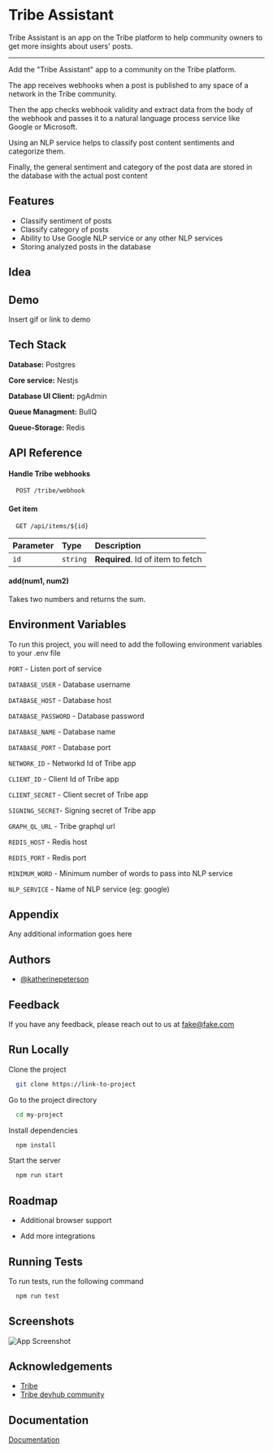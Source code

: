 
# Tribe Assistant

Tribe Assistant is an app on the Tribe platform to help community owners to get more insights about users' posts.


---

Add the "Tribe Assistant" app to a community on the Tribe platform.

The app receives webhooks when a post is published to any space of a network in the Tribe community.

Then the app checks webhook validity and extract data from the body of the webhook and passes it to a natural language process service like Google or Microsoft.

Using an NLP service helps to classify post content sentiments and categorize them.

Finally, the general sentiment and category of the post data are stored in the database with the actual post content

## Features

- Classify sentiment of posts
- Classify category of posts
- Ability to Use Google NLP service or any other NLP services
- Storing analyzed posts in the database


## Idea
## Demo

Insert gif or link to demo


## Tech Stack

**Database:** Postgres

**Core service:** Nestjs

**Database UI Client:** pgAdmin

**Queue Managment:** BullQ

**Queue-Storage:** Redis



## API Reference

#### Handle Tribe webhooks

```http
  POST /tribe/webhook
```


#### Get item

```http
  GET /api/items/${id}
```

| Parameter | Type     | Description                       |
| :-------- | :------- | :-------------------------------- |
| `id`      | `string` | **Required**. Id of item to fetch |

#### add(num1, num2)

Takes two numbers and returns the sum.


## Environment Variables

To run this project, you will need to add the following environment variables to your .env file

`PORT` - Listen port of service

`DATABASE_USER` - Database username

`DATABASE_HOST` - Database host

`DATABASE_PASSWORD` - Database password

`DATABASE_NAME` - Database name

`DATABASE_PORT` - Database port

`NETWORK_ID` - Networkd Id of Tribe app

`CLIENT_ID` - Client Id of Tribe app

`CLIENT_SECRET` - Client secret of Tribe app

`SIGNING_SECRET`- Signing secret of Tribe app

`GRAPH_QL_URL` - Tribe graphql url

`REDIS_HOST` - Redis host

`REDIS_PORT` - Redis port

`MINIMUM_WORD` - Minimum number of words to pass into NLP service

`NLP_SERVICE` - Name of NLP service (eg: google)

## Appendix

Any additional information goes here


## Authors

- [@katherinepeterson](https://www.github.com/octokatherine)


## Feedback

If you have any feedback, please reach out to us at fake@fake.com


## Run Locally

Clone the project

```bash
  git clone https://link-to-project
```

Go to the project directory

```bash
  cd my-project
```

Install dependencies

```bash
  npm install
```

Start the server

```bash
  npm run start
```


## Roadmap

- Additional browser support

- Add more integrations


## Running Tests

To run tests, run the following command

```bash
  npm run test
```


## Screenshots

![App Screenshot](https://via.placeholder.com/468x300?text=App+Screenshot+Here)


## Acknowledgements

 - [Tribe](https://tribe.so/) 
 - [Tribe devhub community](https://community.tribe.so/devhub/)


## Documentation

[Documentation](https://linktodocumentation)

